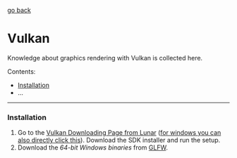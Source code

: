 [go back](../README.md)

# Vulkan

Knowledge about graphics rendering with Vulkan is collected here.



Contents:
- [Installation](#installation)
- ...







---
### Installation

1. Go to the [Vulkan Downloading Page from Lunar](https://vulkan.lunarg.com/) ([for windows you can also directly click this](https://vulkan.lunarg.com/sdk/home#windows)). Download the SDK installer and run the setup. 
2. Download the *64-bit Windows binaries* from [GLFW](https://www.glfw.org/download.html).









